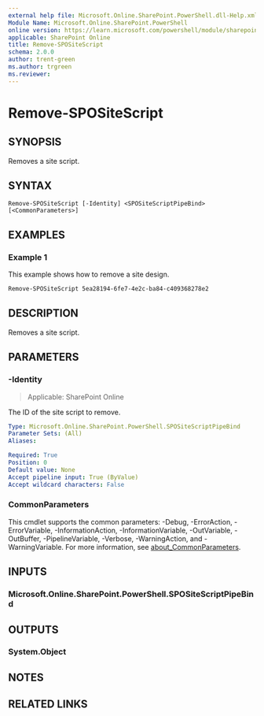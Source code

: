 ```yaml
---
external help file: Microsoft.Online.SharePoint.PowerShell.dll-Help.xml
Module Name: Microsoft.Online.SharePoint.PowerShell
online version: https://learn.microsoft.com/powershell/module/sharepoint-online/remove-spositescript
applicable: SharePoint Online
title: Remove-SPOSiteScript
schema: 2.0.0
author: trent-green
ms.author: trgreen
ms.reviewer:
---
```


# Remove-SPOSiteScript

## SYNOPSIS

Removes a site script.

## SYNTAX

```
Remove-SPOSiteScript [-Identity] <SPOSiteScriptPipeBind> [<CommonParameters>]
```

## EXAMPLES

### Example 1

This example shows how to remove a site design.

```powershell
Remove-SPOSiteScript 5ea28194-6fe7-4e2c-ba84-c409368278e2
```

## DESCRIPTION

Removes a site script.

## PARAMETERS

### -Identity

> Applicable: SharePoint Online

The ID of the site script to remove.

```yaml
Type: Microsoft.Online.SharePoint.PowerShell.SPOSiteScriptPipeBind
Parameter Sets: (All)
Aliases:

Required: True
Position: 0
Default value: None
Accept pipeline input: True (ByValue)
Accept wildcard characters: False
```

### CommonParameters
This cmdlet supports the common parameters: -Debug, -ErrorAction, -ErrorVariable, -InformationAction, -InformationVariable, -OutVariable, -OutBuffer, -PipelineVariable, -Verbose, -WarningAction, and -WarningVariable. For more information, see [about_CommonParameters](https://go.microsoft.com/fwlink/?LinkID=113216).

## INPUTS

### Microsoft.Online.SharePoint.PowerShell.SPOSiteScriptPipeBind

## OUTPUTS

### System.Object

## NOTES

## RELATED LINKS
